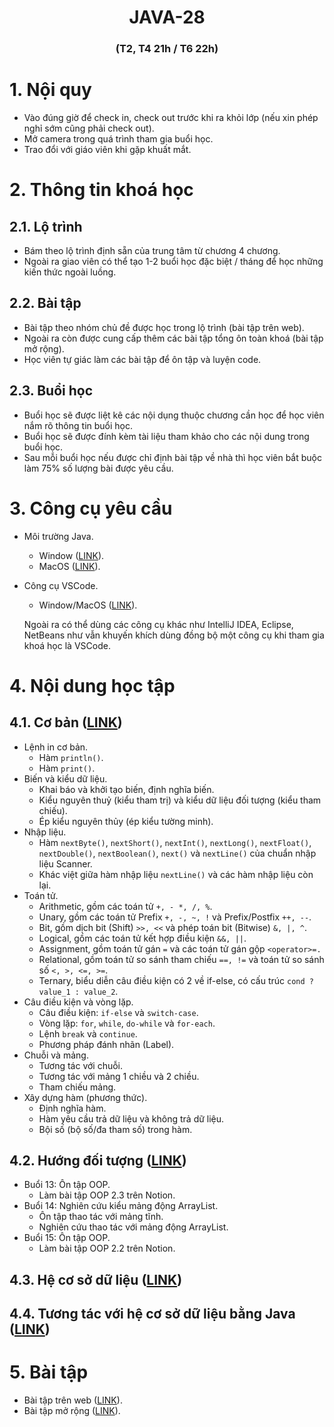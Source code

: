 <h1 align="center">JAVA-28</h1>
<h3 align="center">(T2, T4 21h / T6 22h)</h3>

# 1. Nội quy

- Vào đúng giờ để check in, check out trước khi ra khỏi lớp (nếu xin phép nghỉ sớm cũng phải check out).
- Mở camera trong quá trình tham gia buổi học.
- Trao đổi với giáo viên khi gặp khuất mắt.

# 2. Thông tin khoá học

## 2.1. Lộ trình

- Bám theo lộ trình định sẵn của trung tâm từ chương 4 chương.
- Ngoài ra giao viên có thể tạo 1-2 buổi học đặc biệt / tháng để học những kiến thức ngoài luồng.

## 2.2. Bài tập

- Bài tập theo nhóm chủ đề được học trong lộ trình (bài tập trên web).
- Ngoài ra còn được cung cấp thêm các bài tập tổng ôn toàn khoá (bài tập mở rộng).
- Học viên tự giác làm các bài tập để ôn tập và luyện code.

## 2.3. Buổi học

- Buổi học sẽ được liệt kê các nội dụng thuộc chương cần học để học viên nắm rõ thông tin buổi học.
- Buổi học sẽ được đính kèm tài liệu tham khảo cho các nội dung trong buổi học.
- Sau mỗi buổi học nếu được chỉ định bài tập về nhà thì học viên bắt buộc làm 75% số lượng bài được yêu cầu.

# 3. Công cụ yêu cầu

- Môi trường Java.
    - Window ([LINK](https://download.oracle.com/java/21/latest/jdk-21_windows-x64_bin.exe)).
    - MacOS ([LINK](https://download.oracle.com/java/21/latest/jdk-21_macos-x64_bin.dmg)).

- Công cụ VSCode.
    - Window/MacOS ([LINK](https://code.visualstudio.com/)).

    Ngoài ra có thể dùng các công cụ khác như IntelliJ IDEA, Eclipse, NetBeans như vẫn khuyến khích dùng đồng bộ một công cụ khi tham gia khoá học là VSCode.

# 4. Nội dung học tập

## 4.1. Cơ bản ([LINK](https://www.notion.so/1-Basic-171e3c27ef3781cd8362ec97e0e94250))

- Lệnh in cơ bản.
    - Hàm `println()`.
    - Hàm `print()`.
- Biến và kiểu dữ liệu.
    - Khai báo và khởi tạo biến, định nghĩa biến.
    - Kiểu nguyên thuỷ (kiểu tham trị) và kiểu dữ liệu đối tượng (kiểu tham chiếu).
    - Ép kiểu nguyên thủy (ép kiểu tường minh).
- Nhập liệu.
    - Hàm `nextByte()`, `nextShort()`, `nextInt()`, `nextLong()`, `nextFloat()`, `nextDouble()`, `nextBoolean()`, `next()` và `nextLine()` của chuẩn nhập liệu Scanner.
    - Khác việt giữa hàm nhập liệu `nextLine()` và các hàm nhập liệu còn lại.
- Toán tử.
    - Arithmetic, gồm các toán tử `+, - *, /, %`.
    - Unary, gồm các toán tử Prefix `+, -, ~, !` và Prefix/Postfix `++, --`.
    - Bit, gồm dịch bit (Shift) `>>, <<` và phép toán bit (Bitwise) `&, |, ^`.
    - Logical, gồm các toán tử kết hợp điều kiện `&&, ||`.
    - Assignment, gồm toán tử gán `=` và các toán tử gán gộp `<operator>=.`
    - Relational, gồm toán tử so sánh tham chiếu `==, !=` và toán tử so sánh số `<, >, <=, >=`.
    - Ternary, biểu diễn câu điều kiện có 2 về if-else, có cấu trúc `cond ? value_1 : value_2`.
- Câu điều kiện và vòng lặp.
    - Câu điều kiện: `if-else` và `switch-case`.
    - Vòng lặp: `for`, `while`, `do-while` và `for-each`.
    - Lệnh `break` và `continue`.
    - Phương pháp đánh nhãn (Label).
- Chuỗi và mảng.
    - Tương tác với chuỗi.
    - Tương tác với mảng 1 chiều và 2 chiều.
    - Tham chiếu mảng.
- Xây dựng hàm (phương thức).
    - Định nghĩa hàm.
    - Hàm yêu cầu trả dữ liệu và không trả dữ liệu.
    - Bội số (bộ số/đa tham số) trong hàm.

## 4.2. Hướng đối tượng ([LINK](https://www.notion.so/2-Object-Oriented-Programming-171e3c27ef378101b8e2f70029abf2e0))

- Buổi 13: Ôn tập OOP.
    - Làm bài tập OOP 2.3 trên Notion.
- Buổi 14: Nghiên cứu kiểu mảng động ArrayList.
    - Ôn tập thao tác với mảng tĩnh.
    - Nghiên cứu thao tác với mảng động ArrayList.
- Buổi 15: Ôn tập OOP.
    - Làm bài tập OOP 2.2 trên Notion.

## 4.3. Hệ cơ sở dữ liệu ([LINK](https://local-tip-3d2.notion.site/3-MySQL-171e3c27ef378118ac83f81899b68d53?pvs=74))

## 4.4. Tương tác với hệ cơ sở dữ liệu bằng Java ([LINK](https://local-tip-3d2.notion.site/4-Java-MySQL-171e3c27ef37817495d6f57896aa34e7?pvs=74))

# 5. Bài tập

- Bài tập trên web ([LINK](https://fullhousedev.com/contest/java28)).
- Bài tập mở rộng ([LINK](https://www.notion.so/Exercise-171e3c27ef37812a9754fb9190421d82?pvs=21)).